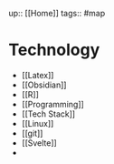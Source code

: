 up:: [[Home]]
tags:: #map 

# Technology

-  [[Latex]]
-  [[Obsidian]]
-  [[R]]
-  [[Programming]]
-  [[Tech Stack]]
-  [[Linux]]
-  [[git]]
-  [[Svelte]]
- 
